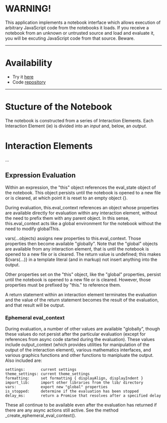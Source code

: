 # WARNING!

This application implements a notebook interface which allows execution
of arbitrary JavaScript code from the notebooks it loads.  If you receive
a notebook from an unknown or untrusted source and load and evaluate it,
you will be excuting JavaScript code from that source.  Beware.

---

# Availability

* Try it [here](https://blackguard.github.io/esbook/build/src/index.html)
* Code [repository](https://github.com/blackguard/esbook)

---

# Stucture of the Notebook

The notebook is constructed from a series of Interaction Elements.
Each Interaction Element (ie) is divided into an _input_ and, below,
an _output_.

# Interaction Elements

...

## Expression Evaluation

Within an expression, the "this" object references the eval_state
object of the notebook.  This object persists until the notebook
is opened to a new file or is cleared, at which point it is reset
to an empty object {}.

During evaluation, this.eval_context references an object whose
properties are available directly for evaluation within any
interaction element, without the need to prefix them with any parent
object.  In this sense, this.eval_context acts like a global
environment for the notebook without the need to modify globalThis.

vars(...objects) assigns new properties to this.eval_context.
Those properties then become available "globally".  Note that the
"global" objects are available from any interaction element, that
is until the notebook is opened to a new file or is cleared.
The return value is undefined; this makes ${vars(...)} in a
template literal (and in markup) not insert anything into the output.

Other properties set on the "this" object, like the "global"
properties, persist until the notebook is opened to a new file or
is cleared.  However, those properties must be prefixed by "this."
to reference them.

A return statement within an interaction element terminates the
evaluation and the value of the return statement becomes the result
of the evaluation, and that result will be output.

### Ephemeral eval_context

During evaluation, a number of other values are available "globally",
though these values do not persist after the particular evaluation
(except for references from async code started during the evaluation).
These values include output_context (which provides utilities for
manipulation of the output of the interaction element), various
mathematics interfaces, and various graphics functions and other
functions to manipluate the output.  Also included are:

    settings:       current settings
    theme_settings: current theme_settings
    formatting:     set formatting { displayAlign, displayIndent }
    import_lib:     import other libraries from the lib/ directory
    vars:           export new "global" properties
    is_stopped:     determine if the evaluation has been stopped
    delay_ms:       return a Promise that resolves after a specified delay

These all continue to be available even after the evaluation has
returned if there are any async actions still active.
See the method _create_ephemeral_eval_context().
